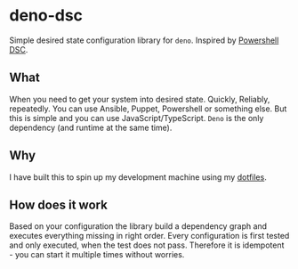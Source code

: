 # deno-dsc

Simple desired state configuration library for `deno`. Inspired by [Powershell DSC](https://docs.microsoft.com/en-us/powershell/scripting/dsc/overview/overview).

## What

When you need to get your system into desired state. Quickly, Reliably, repeatedly. You can use Ansible, Puppet, Powershell or something else. But this is simple and you can use JavaScript/TypeScript. `Deno` is the only dependency (and runtime at the same time).

## Why

I have built this to spin up my development machine using my [dotfiles](https://github.com/lttr/dotfiles).

## How does it work

Based on your configuration the library build a dependency graph and executes everything missing in right order. Every configuration is first tested and only executed, when the test does not pass. Therefore it is idempotent - you can start it multiple times without worries.
